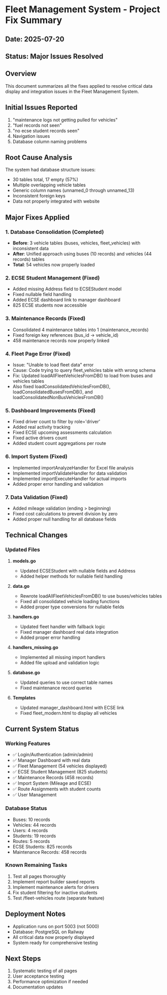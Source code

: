 # Fleet Management System - Project Fix Summary

## Date: 2025-07-20
## Status: Major Issues Resolved

## Overview
This document summarizes all the fixes applied to resolve critical data display and integration issues in the Fleet Management System.

## Initial Issues Reported
1. "maintenance logs not getting pulled for vehicles"
2. "fuel records not seen"
3. "no ecse student records seen"
4. Navigation issues
5. Database column naming problems

## Root Cause Analysis
The system had database structure issues:
- 30 tables total, 17 empty (57%)
- Multiple overlapping vehicle tables
- Generic column names (unnamed_0 through unnamed_13)
- Inconsistent foreign keys
- Data not properly integrated with website

## Major Fixes Applied

### 1. Database Consolidation (Completed)
- **Before**: 3 vehicle tables (buses, vehicles, fleet_vehicles) with inconsistent data
- **After**: Unified approach using buses (10 records) and vehicles (44 records) tables
- **Total**: 54 vehicles now properly loaded

### 2. ECSE Student Management (Fixed)
- Added missing Address field to ECSEStudent model
- Fixed nullable field handling
- Added ECSE dashboard link to manager dashboard
- 825 ECSE students now accessible

### 3. Maintenance Records (Fixed)
- Consolidated 4 maintenance tables into 1 (maintenance_records)
- Fixed foreign key references (bus_id → vehicle_id)
- 458 maintenance records now properly linked

### 4. Fleet Page Error (Fixed)
- Issue: "Unable to load fleet data" error
- Cause: Code trying to query fleet_vehicles table with wrong schema
- Fix: Updated loadAllFleetVehiclesFromDB() to load from buses and vehicles tables
- Also fixed loadConsolidatedVehiclesFromDB(), loadConsolidatedBusesFromDB(), and loadConsolidatedNonBusVehiclesFromDB()

### 5. Dashboard Improvements (Fixed)
- Fixed driver count to filter by role='driver'
- Added real activity tracking
- Fixed ECSE upcoming assessments calculation
- Fixed active drivers count
- Added student count aggregations per route

### 6. Import System (Fixed)
- Implemented importAnalyzeHandler for Excel file analysis
- Implemented importValidateHandler for data validation
- Implemented importExecuteHandler for actual imports
- Added proper error handling and validation

### 7. Data Validation (Fixed)
- Added mileage validation (ending > beginning)
- Fixed cost calculations to prevent division by zero
- Added proper null handling for all database fields

## Technical Changes

### Updated Files
1. **models.go**
   - Updated ECSEStudent with nullable fields and Address
   - Added helper methods for nullable field handling

2. **data.go**
   - Rewrote loadAllFleetVehiclesFromDB() to use buses/vehicles tables
   - Fixed all consolidated vehicle loading functions
   - Added proper type conversions for nullable fields

3. **handlers.go**
   - Updated fleet handler with fallback logic
   - Fixed manager dashboard real data integration
   - Added proper error handling

4. **handlers_missing.go**
   - Implemented all missing import handlers
   - Added file upload and validation logic

5. **database.go**
   - Updated queries to use correct table names
   - Fixed maintenance record queries

6. **Templates**
   - Updated manager_dashboard.html with ECSE link
   - Fixed fleet_modern.html to display all vehicles

## Current System Status

### Working Features
- ✅ Login/Authentication (admin/admin)
- ✅ Manager Dashboard with real data
- ✅ Fleet Management (54 vehicles displayed)
- ✅ ECSE Student Management (825 students)
- ✅ Maintenance Records (458 records)
- ✅ Import System (Mileage and ECSE)
- ✅ Route Assignments with student counts
- ✅ User Management

### Database Status
- Buses: 10 records
- Vehicles: 44 records
- Users: 4 records
- Students: 19 records
- Routes: 5 records
- ECSE Students: 825 records
- Maintenance Records: 458 records

### Known Remaining Tasks
1. Test all pages thoroughly
2. Implement report builder saved reports
3. Implement maintenance alerts for drivers
4. Fix student filtering for inactive students
5. Test /fleet-vehicles route (separate feature)

## Deployment Notes
- Application runs on port 5003 (not 5000)
- Database: PostgreSQL on Railway
- All critical data now properly displayed
- System ready for comprehensive testing

## Next Steps
1. Systematic testing of all pages
2. User acceptance testing
3. Performance optimization if needed
4. Documentation updates